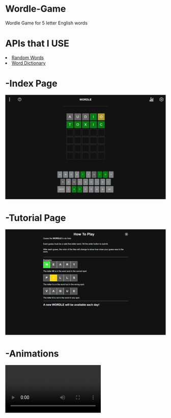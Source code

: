 # Wordle-Game
Wordle Game for 5 letter English words
# APIs that I USE

<li><a href="https://rapidapi.com/sheharyar566/api/random-words5/">Random Words</a></li>
<li><a href="https://rapidapi.com/twinword/api/word-dictionary/">Word Dictionary</a></li>

# -Index Page
<img src="https://github.com/CemBOLAT/Wordle-Game/blob/master/images/index-page.png?raw=true">

# -Tutorial Page

<img src="https://github.com/CemBOLAT/Wordle-Game/blob/master/images/tutorial-page.png?raw=true">

# -Animations

<video src="https://user-images.githubusercontent.com/103999323/169882680-83ff146d-8a68-4cd5-9a17-4bc2af949fca.mp4"></video>

